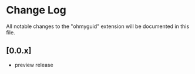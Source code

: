 # Change Log

All notable changes to the "ohmyguid" extension will be documented in this file.

## [0.0.x]

- preview release
